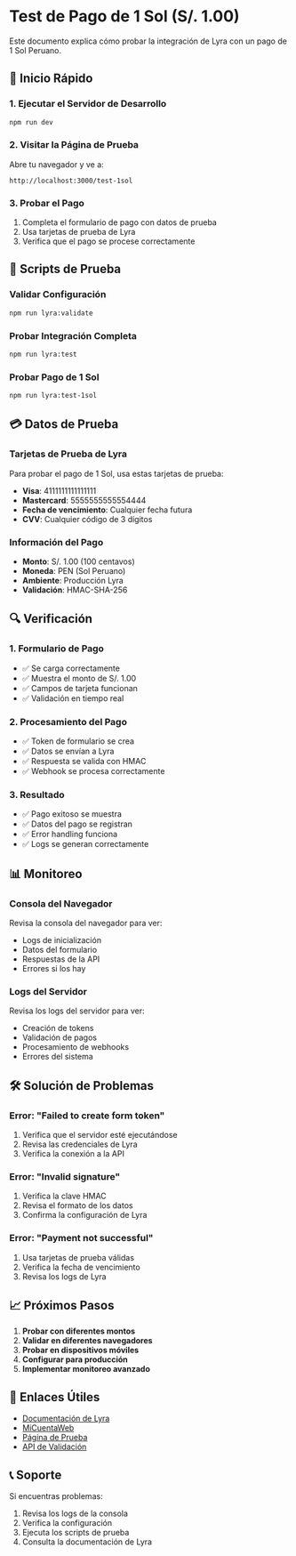 # Test de Pago de 1 Sol (S/. 1.00)

Este documento explica cómo probar la integración de Lyra con un pago de 1 Sol Peruano.

## 🚀 Inicio Rápido

### 1. Ejecutar el Servidor de Desarrollo

```bash
npm run dev
```

### 2. Visitar la Página de Prueba

Abre tu navegador y ve a:
```
http://localhost:3000/test-1sol
```

### 3. Probar el Pago

1. Completa el formulario de pago con datos de prueba
2. Usa tarjetas de prueba de Lyra
3. Verifica que el pago se procese correctamente

## 🧪 Scripts de Prueba

### Validar Configuración

```bash
npm run lyra:validate
```

### Probar Integración Completa

```bash
npm run lyra:test
```

### Probar Pago de 1 Sol

```bash
npm run lyra:test-1sol
```

## 💳 Datos de Prueba

### Tarjetas de Prueba de Lyra

Para probar el pago de 1 Sol, usa estas tarjetas de prueba:

- **Visa**: 4111111111111111
- **Mastercard**: 5555555555554444
- **Fecha de vencimiento**: Cualquier fecha futura
- **CVV**: Cualquier código de 3 dígitos

### Información del Pago

- **Monto**: S/. 1.00 (100 centavos)
- **Moneda**: PEN (Sol Peruano)
- **Ambiente**: Producción Lyra
- **Validación**: HMAC-SHA-256

## 🔍 Verificación

### 1. Formulario de Pago

- ✅ Se carga correctamente
- ✅ Muestra el monto de S/. 1.00
- ✅ Campos de tarjeta funcionan
- ✅ Validación en tiempo real

### 2. Procesamiento del Pago

- ✅ Token de formulario se crea
- ✅ Datos se envían a Lyra
- ✅ Respuesta se valida con HMAC
- ✅ Webhook se procesa correctamente

### 3. Resultado

- ✅ Pago exitoso se muestra
- ✅ Datos del pago se registran
- ✅ Error handling funciona
- ✅ Logs se generan correctamente

## 📊 Monitoreo

### Consola del Navegador

Revisa la consola del navegador para ver:
- Logs de inicialización
- Datos del formulario
- Respuestas de la API
- Errores si los hay

### Logs del Servidor

Revisa los logs del servidor para ver:
- Creación de tokens
- Validación de pagos
- Procesamiento de webhooks
- Errores del sistema

## 🛠️ Solución de Problemas

### Error: "Failed to create form token"

1. Verifica que el servidor esté ejecutándose
2. Revisa las credenciales de Lyra
3. Verifica la conexión a la API

### Error: "Invalid signature"

1. Verifica la clave HMAC
2. Revisa el formato de los datos
3. Confirma la configuración de Lyra

### Error: "Payment not successful"

1. Usa tarjetas de prueba válidas
2. Verifica la fecha de vencimiento
3. Revisa los logs de Lyra

## 📈 Próximos Pasos

1. **Probar con diferentes montos**
2. **Validar en diferentes navegadores**
3. **Probar en dispositivos móviles**
4. **Configurar para producción**
5. **Implementar monitoreo avanzado**

## 🔗 Enlaces Útiles

- [Documentación de Lyra](https://docs.lyra.com/)
- [MiCuentaWeb](https://www.micuentaweb.pe/)
- [Página de Prueba](http://localhost:3000/test-1sol)
- [API de Validación](http://localhost:3000/api/lyra/validate)

## 📞 Soporte

Si encuentras problemas:

1. Revisa los logs de la consola
2. Verifica la configuración
3. Ejecuta los scripts de prueba
4. Consulta la documentación de Lyra

